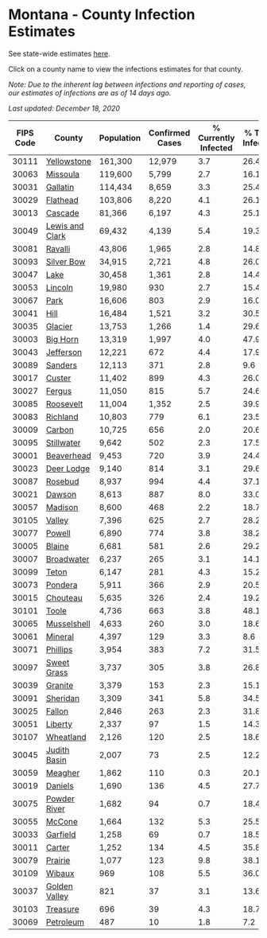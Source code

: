 # Montana - County Infection Estimates

See state-wide estimates [here](/infections/us-mt).

Click on a county name to view the infections estimates for that county.

*Note: Due to the inherent lag between infections and reporting of cases, our estimates of infections are as of 14 days ago.*

*Last updated: December 18, 2020*

|   FIPS Code |                             County |   Population |   Confirmed Cases |   % Currently Infected |   % Total Infected |
|-------------|------------------------------------|--------------|-------------------|------------------------|--------------------|
|       30111 |         [Yellowstone](yellowstone) |      161,300 |            12,979 |                    3.7 |               26.4 |
|       30063 |               [Missoula](missoula) |      119,600 |             5,799 |                    2.7 |               16.1 |
|       30031 |               [Gallatin](gallatin) |      114,434 |             8,659 |                    3.3 |               25.4 |
|       30029 |               [Flathead](flathead) |      103,806 |             8,220 |                    4.1 |               26.1 |
|       30013 |                 [Cascade](cascade) |       81,366 |             6,197 |                    4.3 |               25.1 |
|       30049 | [Lewis and Clark](lewis-and-clark) |       69,432 |             4,139 |                    5.4 |               19.3 |
|       30081 |                 [Ravalli](ravalli) |       43,806 |             1,965 |                    2.8 |               14.8 |
|       30093 |           [Silver Bow](silver-bow) |       34,915 |             2,721 |                    4.8 |               26.0 |
|       30047 |                       [Lake](lake) |       30,458 |             1,361 |                    2.8 |               14.4 |
|       30053 |                 [Lincoln](lincoln) |       19,980 |               930 |                    2.7 |               15.4 |
|       30067 |                       [Park](park) |       16,606 |               803 |                    2.9 |               16.0 |
|       30041 |                       [Hill](hill) |       16,484 |             1,521 |                    3.2 |               30.5 |
|       30035 |                 [Glacier](glacier) |       13,753 |             1,266 |                    1.4 |               29.6 |
|       30003 |               [Big Horn](big-horn) |       13,319 |             1,997 |                    4.0 |               47.9 |
|       30043 |             [Jefferson](jefferson) |       12,221 |               672 |                    4.4 |               17.9 |
|       30089 |                 [Sanders](sanders) |       12,113 |               371 |                    2.8 |                9.6 |
|       30017 |                   [Custer](custer) |       11,402 |               899 |                    4.3 |               26.0 |
|       30027 |                   [Fergus](fergus) |       11,050 |               815 |                    5.7 |               24.6 |
|       30085 |             [Roosevelt](roosevelt) |       11,004 |             1,352 |                    2.5 |               39.9 |
|       30083 |               [Richland](richland) |       10,803 |               779 |                    6.1 |               23.5 |
|       30009 |                   [Carbon](carbon) |       10,725 |               656 |                    2.0 |               20.6 |
|       30095 |           [Stillwater](stillwater) |        9,642 |               502 |                    2.3 |               17.5 |
|       30001 |           [Beaverhead](beaverhead) |        9,453 |               720 |                    3.9 |               24.4 |
|       30023 |           [Deer Lodge](deer-lodge) |        9,140 |               814 |                    3.1 |               29.6 |
|       30087 |                 [Rosebud](rosebud) |        8,937 |               994 |                    4.4 |               37.1 |
|       30021 |                   [Dawson](dawson) |        8,613 |               887 |                    8.0 |               33.0 |
|       30057 |                 [Madison](madison) |        8,600 |               468 |                    2.2 |               18.7 |
|       30105 |                   [Valley](valley) |        7,396 |               625 |                    2.7 |               28.2 |
|       30077 |                   [Powell](powell) |        6,890 |               774 |                    3.8 |               38.2 |
|       30005 |                   [Blaine](blaine) |        6,681 |               581 |                    2.6 |               29.2 |
|       30007 |           [Broadwater](broadwater) |        6,237 |               265 |                    3.1 |               14.1 |
|       30099 |                     [Teton](teton) |        6,147 |               281 |                    4.3 |               15.2 |
|       30073 |                 [Pondera](pondera) |        5,911 |               366 |                    2.9 |               20.5 |
|       30015 |               [Chouteau](chouteau) |        5,635 |               326 |                    2.4 |               19.2 |
|       30101 |                     [Toole](toole) |        4,736 |               663 |                    3.8 |               48.1 |
|       30065 |         [Musselshell](musselshell) |        4,633 |               260 |                    3.0 |               18.6 |
|       30061 |                 [Mineral](mineral) |        4,397 |               129 |                    3.3 |                8.6 |
|       30071 |               [Phillips](phillips) |        3,954 |               383 |                    7.2 |               31.5 |
|       30097 |         [Sweet Grass](sweet-grass) |        3,737 |               305 |                    3.8 |               26.8 |
|       30039 |                 [Granite](granite) |        3,379 |               153 |                    2.3 |               15.1 |
|       30091 |               [Sheridan](sheridan) |        3,309 |               341 |                    5.8 |               34.5 |
|       30025 |                   [Fallon](fallon) |        2,846 |               263 |                    2.3 |               31.8 |
|       30051 |                 [Liberty](liberty) |        2,337 |                97 |                    1.5 |               14.3 |
|       30107 |             [Wheatland](wheatland) |        2,126 |               120 |                    2.5 |               18.6 |
|       30045 |       [Judith Basin](judith-basin) |        2,007 |                73 |                    2.5 |               12.2 |
|       30059 |                 [Meagher](meagher) |        1,862 |               110 |                    0.3 |               20.1 |
|       30019 |                 [Daniels](daniels) |        1,690 |               136 |                    4.5 |               27.7 |
|       30075 |       [Powder River](powder-river) |        1,682 |                94 |                    0.7 |               18.4 |
|       30055 |                   [McCone](mccone) |        1,664 |               132 |                    5.3 |               25.5 |
|       30033 |               [Garfield](garfield) |        1,258 |                69 |                    0.7 |               18.5 |
|       30011 |                   [Carter](carter) |        1,252 |               134 |                    4.5 |               35.8 |
|       30079 |                 [Prairie](prairie) |        1,077 |               123 |                    9.8 |               38.1 |
|       30109 |                   [Wibaux](wibaux) |          969 |               108 |                    5.5 |               36.0 |
|       30037 |     [Golden Valley](golden-valley) |          821 |                37 |                    3.1 |               13.6 |
|       30103 |               [Treasure](treasure) |          696 |                39 |                    4.3 |               18.7 |
|       30069 |             [Petroleum](petroleum) |          487 |                10 |                    1.8 |                7.2 |